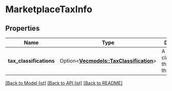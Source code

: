 # MarketplaceTaxInfo

## Properties

Name | Type | Description | Notes
------------ | ------------- | ------------- | -------------
**tax_classifications** | Option<[**Vec<models::TaxClassification>**](TaxClassification.md)> | A list of tax classifications that apply to the order. | [optional]

[[Back to Model list]](../README.md#documentation-for-models) [[Back to API list]](../README.md#documentation-for-api-endpoints) [[Back to README]](../README.md)


